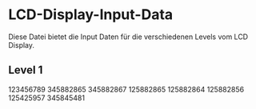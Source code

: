 # LCD-Display-Input-Data

Diese Datei bietet die Input Daten für die verschiedenen Levels vom LCD Display.

## Level 1

123456789
345882865
345882867
125882865
125882864
125882856
125425957
345845481
